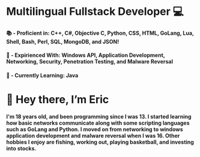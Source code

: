 <h1>Multilingual Fullstack Developer 💻</h1>
<h4>📚 - Proficient in: C++, C#, Objective C, Python, CSS, HTML, GoLang, Lua, Shell, Bash, Perl, SQL, MongoDB, and JSON!</h4>
<h4>🐜 - Expirienced With: Windows API, Application Development, Networking, Security, Penetration Testing, and Malware Reversal</h4>
<h4>📙 - Currently Learning: Java


<h1>👋 Hey there, I’m Eric</h1>
<h4>I'm 18 years old, and been programming since I was 13. I started learning how basic networks communicate along with some scripting languages such as GoLang and Python. I moved on from networking to windows application development and malware reversal when I was 16. Other hobbies I enjoy are fishing, working out, playing basketball, and investing into stocks.</h4> 
